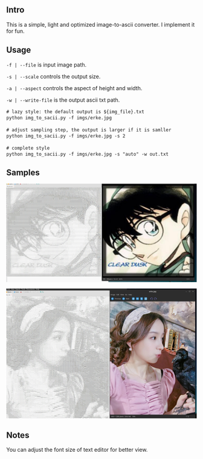 ## Intro
This is a simple, light and optimized image-to-ascii converter. I implement it for fun.

## Usage

`-f | --file` is input image path.

`-s | --scale` controls the output size.

`-a | --aspect` controls the aspect of height and width.

`-w | --write-file` is the output ascii txt path.

```
# lazy style: the default output is ${img_file}.txt
python img_to_sacii.py -f imgs/erke.jpg

# adjust sampling step, the output is larger if it is samller
python img_to_sacii.py -f imgs/erke.jpg -s 2

# complete style
python img_to_sacii.py -f imgs/erke.jpg -s "auto" -w out.txt
```

## Samples
<p align="center">
    <img src="imgs/kenan_screen.jpg", width="800px">
</p>

<p align="center">
    <img src="imgs/erke_screen.jpg", width="800px">
</p>

## Notes
You can adjust the font size of text editor for better view.

